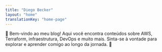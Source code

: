 ```yaml
---
title: "Diego Becker"
layout: "home"
translationKey: "home-page"
---
```


👋 Bem-vindo ao meu blog!
Aqui você encontra conteúdos sobre AWS, Terraform, infraestrutura, DevOps e muito mais.
Sinta-se à vontade para explorar e aprender comigo ao longo da jornada. 🚀
